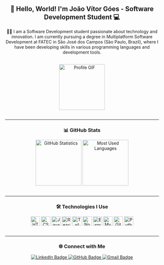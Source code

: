 <h2 align="center">👋 Hello, World! I'm João Vítor Góes - Software Development Student 💻</h2>

<p align="center">
 👨‍💻 I am a Software Development student passionate about technology and innovation. I am currently pursuing a degree in Multiplatform Software Development at FATEC in São José dos Campos (São Paulo, Brazil), where I have been developing skills in various programming languages and development tools.
</p>

<br/>

<div align="center">
  <img 
    src="https://imgur.com/aJ7um4j.gif" 
    alt="Profile GIF" 
    height="150"
  />
</div>

<br/>

---

<h3 align="center">📊 GitHub Stats</h3>

<div align="center">
  <img 
    src="https://github-readme-stats.vercel.app/api?username=MagNumGomes&show_icons=true&count_private=true&theme=merko&locale=en&hide_border=false" 
    height="150" 
    alt="GitHub Statistics"
  />
  <img 
    src="https://github-readme-stats.vercel.app/api/top-langs?username=MagNumGomes&layout=compact&langs_count=6&theme=merko&hide_border=false&locale=en" 
    height="150" 
    alt="Most Used Languages"
  />
</div>

<br/>

---

<h3 align="center">🛠 Technologies I Use</h3>

<div align="center">
  <img src="https://cdn.jsdelivr.net/gh/devicons/devicon/icons/html5/html5-original.svg" height="30" alt="HTML5" />
  <img src="https://cdn.jsdelivr.net/gh/devicons/devicon/icons/css3/css3-original.svg" height="30" alt="CSS3" />
  <img src="https://cdn.jsdelivr.net/gh/devicons/devicon/icons/javascript/javascript-original.svg" height="30" alt="JavaScript" />
  <img src="https://cdn.jsdelivr.net/gh/devicons/devicon/icons/react/react-original.svg" height="30" alt="React" />
  <img src="https://www.svgrepo.com/show/374118/tailwind.svg" height="30" alt="Tailwind CSS" />
  <img src="https://cdn.jsdelivr.net/gh/devicons/devicon/icons/nodejs/nodejs-original.svg" height="30" alt="Node.js" />
  <img src="https://cdn.jsdelivr.net/gh/devicons/devicon/icons/express/express-original.svg" height="30" alt="Express.js" />
  <img src="https://cdn.jsdelivr.net/gh/devicons/devicon/icons/mysql/mysql-original.svg" height="30" alt="MySQL" />
  <img src="https://cdn.jsdelivr.net/gh/devicons/devicon/icons/git/git-original.svg" height="30" alt="Git" />
  <img src="https://cdn.jsdelivr.net/gh/devicons/devicon/icons/python/python-original.svg" height="30" alt="Python" />
</div>

<br/>

---

<h3 align="center">🌐 Connect with Me</h3>

<div align="center">
  <a href="https://www.linkedin.com/in/joaovitorgoes" target="_blank">
    <img src="https://img.shields.io/badge/LinkedIn-0077B5?style=for-the-badge&logo=linkedin&logoColor=white" alt="LinkedIn Badge" />
  </a>
  <a href="https://github.com/MagNumGomes" target="_blank">
    <img src="https://img.shields.io/badge/GitHub-181717?style=for-the-badge&logo=github&logoColor=white" alt="GitHub Badge" />
  </a>
  <a href="mailto:joaogg10@gmail.com">
    <img src="https://img.shields.io/badge/Gmail-D14836?style=for-the-badge&logo=gmail&logoColor=white" alt="Gmail Badge" />
  </a>
</div>

